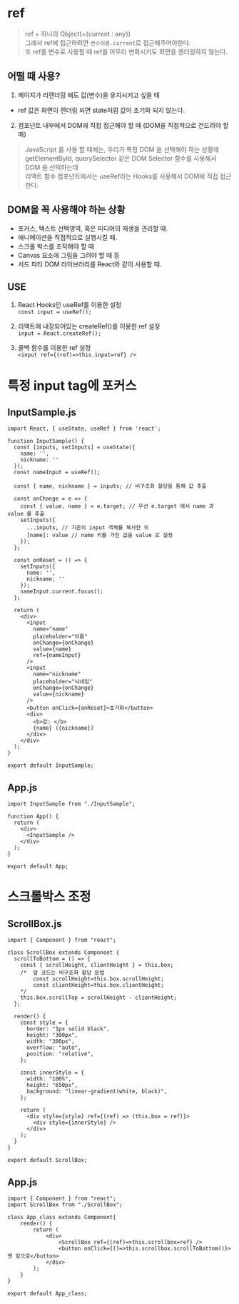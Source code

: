 # ref
> ref = 하나의 Object(={current : any})  
> 그래서 ref에 접근하려면 `변수이름.current`로 접근해주어야한다.  
> 또 ref를 변수로 사용할 때 ref를 아무리 변화시키도 화면을 렌더링하지 않는다.


## 어떨 때 사용?
1. 페이지가 리렌더링 돼도 값(변수)을 유지시키고 싶을 때
* ref 값은 화면이 렌더링 되면 state처럼 값이 초기화 되지 않는다.

2. 컴포넌트 내부에서 DOM에 직접 접근해야 할 때 (DOM을 직접적으로 건드려야 할 때)  
> JavaScript 를 사용 할 때에는, 우리가 특정 DOM 을 선택해야 하는 상황에  
> getElementById, querySelector 같은 
> DOM Selector 함수를 사용해서 DOM 을 선택하는데  
> 리액트 함수 컴포넌트에서는 useRef라는 Hooks를 사용해서 DOM에 직접 접근한다.

## DOM을 꼭 사용해야 하는 상황
* 포커스, 텍스트 선택영역, 혹은 미디어의 재생을 관리할 때.
* 애니메이션을 직접적으로 실행시킬 때.
* 스크롤 박스를 조작해야 할 때
* Canvas 요소에 그림을 그려야 할 때 등
* 서드 파티 DOM 라이브러리를 React와 같이 사용할 때.

## USE
1. React Hooks인 useRef를 이용한 설정  
`const input = useRef();`

2. 리액트에 내장되어있는 createRef()를 이용한 ref 설정  
`input = React.createRef();`

3. 콜백 함수를 이용한 ref 설정  
`<input ref={(ref)=>this.input=ref} />`

# 특정 input tag에 포커스 

## InputSample.js
```
import React, { useState, useRef } from 'react';

function InputSample() {
  const [inputs, setInputs] = useState({
    name: '',
    nickname: ''
  });
  const nameInput = useRef();

  const { name, nickname } = inputs; // 비구조화 할당을 통해 값 추출

  const onChange = e => {
    const { value, name } = e.target; // 우선 e.target 에서 name 과 value 를 추출
    setInputs({
      ...inputs, // 기존의 input 객체를 복사한 뒤
      [name]: value // name 키를 가진 값을 value 로 설정
    });
  };

  const onReset = () => {
    setInputs({
      name: '',
      nickname: ''
    });
    nameInput.current.focus();
  };

  return (
    <div>
      <input
        name="name"
        placeholder="이름"
        onChange={onChange}
        value={name}
        ref={nameInput}
      />
      <input
        name="nickname"
        placeholder="닉네임"
        onChange={onChange}
        value={nickname}
      />
      <button onClick={onReset}>초기화</button>
      <div>
        <b>값: </b>
        {name} ({nickname})
      </div>
    </div>
  );
}

export default InputSample;
```

## App.js
```
import InputSample from "./InputSample";

function App() {
  return (
    <div>
      <InputSample />
    </div>
  );
}

export default App;
```

# 스크롤박스 조정

## ScrollBox.js
```
import { Component } from "react";

class ScrollBox extends Component {
  scrollToBottom = () => {
    const { scrollHeight, clientHeight } = this.box;
    /*  앞 코드는 비구조화 할당 문법
        const scrollHeight=this.box.scrollHeight;
        const clientHeight=this.box.clientHeight;
    */
    this.box.scrollTop = scrollHeight - clientHeight;
  };

  render() {
    const style = {
      border: "1px solid black",
      height: "300px",
      width: "300px",
      overflow: "auto",
      position: "relative",
    };

    const innerStyle = {
      width: "100%",
      height: "650px",
      background: "linear-gradient(white, black)",
    };

    return (
      <div style={style} ref={(ref) => (this.box = ref)}>
        <div style={innerStyle} />
      </div>
    );
  }
}

export default ScrollBox;

```

## App.js
```
import { Component } from "react";
import ScrollBox from "./ScrollBox";

class App_class extends Component{
    render() {
        return (
            <div>
                <ScrollBox ref={(ref)=>this.scrollbox=ref} />
                <button onClick={()=>this.scrollbox.scrollToBottom()}>맨 밑으로</button>
            </div>
        );
    }
}

export default App_class;
```
